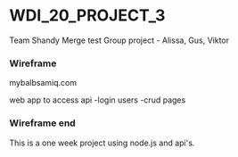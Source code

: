 # WDI_20_PROJECT_3
Team Shandy
Merge test
Group project - Alissa, Gus, Viktor


### Wireframe

mybalbsamiq.com

web app to access api
-login users 
-crud pages

### Wireframe end

This is a one week project using node.js and api's. 



